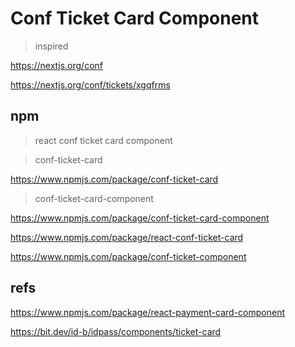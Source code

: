 # Conf Ticket Card Component

> inspired 

https://nextjs.org/conf

https://nextjs.org/conf/tickets/xgqfrms

## npm

> react conf ticket card component


> conf-ticket-card

https://www.npmjs.com/package/conf-ticket-card


> conf-ticket-card-component

https://www.npmjs.com/package/conf-ticket-card-component


https://www.npmjs.com/package/react-conf-ticket-card

https://www.npmjs.com/package/conf-ticket-component



## refs


https://www.npmjs.com/package/react-payment-card-component

https://bit.dev/id-b/idpass/components/ticket-card
